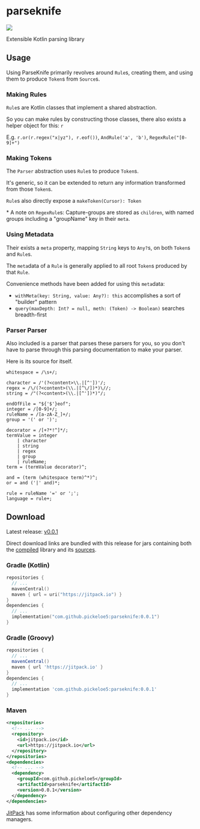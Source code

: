 # parseknife
[![](https://jitpack.io/v/pickeloe5/parseknife.svg)](https://jitpack.io/#pickeloe5/parseknife)

Extensible Kotlin parsing library

## Usage
Using ParseKnife primarily revolves around `Rule`s, creating them, and using them to produce `Token`s from `Source`s.

### Making Rules
`Rule`s are Kotlin classes that implement a shared abstraction.

So you can make rules by constructing those classes, there also exists a helper object for this: `r`

E.g. `r.or(r.regex("x|yz"), r.eof())`, `AndRule('a', 'b')`, `RegexRule("[0-9]+")`

### Making Tokens
The `Parser` abstraction uses `Rule`s to produce `Token`s.

It's generic, so it can be extended to return any information transformed from those `Token`s.

`Rule`s also directly expose a `makeToken(Cursor): Token`

\* A note on `RegexRule`s: Capture-groups are stored as `children`, with named groups including a "groupName" key in their `meta`.

### Using Metadata
Their exists a `meta` property, mapping `String` keys to `Any?`s, on both `Token`s and `Rule`s.

The `meta`data of a `Rule` is generally applied to all root `Token`s produced by that `Rule`.

Convenience methods have been added for using this `meta`data:
 - `withMeta(key: String, value: Any?): this` accomplishes a sort of "builder" pattern
 - `query(maxDepth: Int? = null, meth: (Token) -> Boolean)` searches breadth-first

### Parser Parser
Also included is a parser that parses these parsers for you, so you don't have to parse through this parsing documentation to make your parser.

Here is its source for itself.
```
whitespace = /\s+/;

character = /'(?<content>\\.|[^'])'/;
regex = /\/(?<content>(\\.|[^\/])*)\//;
string = /"(?<content>(\\.|[^'])*)"/;

endOfFile = "${'$'}eof";
integer = /[0-9]+/;
ruleName = /[a-zA-Z_]+/;
group = '(' or ')';

decorator = /[+?*!^]*/;
termValue = integer
    | character
    | string
    | regex
    | group
    | ruleName;
term = (termValue decorator)^;

and = (term (whitespace term)^*)^;
or = and ('|' and)*;

rule = ruleName '=' or ';';
language = rule+;
```

## Download
Latest release: [v0.0.1](https://github.com/pickeloe5/parseknife/releases/tag/0.0.1)

Direct download links are bundled with this release for jars containing both
the [compiled](https://github.com/pickeloe5/parseknife/releases/download/0.0.1/parseknife.jar) library and
its [sources](https://github.com/pickeloe5/parseknife/releases/download/0.0.1/parseknife-sources.jar).

### Gradle (Kotlin)
```kotlin
repositories {
  // ...
  mavenCentral()
  maven { url = uri("https://jitpack.io") }
}
dependencies {
  // ...
  implementation("com.github.pickeloe5:parseknife:0.0.1")
}
```

### Gradle (Groovy)
```groovy
repositories {
  // ...
  mavenCentral()
  maven { url 'https://jitpack.io' }
}
dependencies {
  // ...
  implementation 'com.github.pickeloe5:parseknife:0.0.1'
}
```

### Maven
```xml
<repositories>
  <!-- ... -->
  <repository>
    <id>jitpack.io</id>
    <url>https://jitpack.io</url>
  </repository>
</repositories>
<dependencies>
  <!-- ... -->
  <dependency>
    <groupId>com.github.pickeloe5</groupId>
    <artifactId>parseknife</artifactId>
    <version>0.0.1</version>
  </dependency>
</dependencies>
```

[JitPack](https://jitpack.io/#pickeloe5/parseknife/0.0.1) has some information about configuring other dependency managers.

